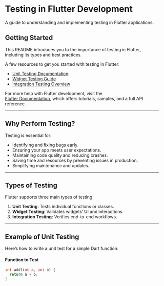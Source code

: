 # Testing in Flutter Development  

A guide to understanding and implementing testing in Flutter applications.  

## Getting Started  

This README introduces you to the importance of testing in Flutter, including its types and best practices.  

A few resources to get you started with testing in Flutter:  
- [Unit Testing Documentation](https://docs.flutter.dev/cookbook/testing/unit/introduction)  
- [Widget Testing Guide](https://docs.flutter.dev/cookbook/testing/widget/introduction)  
- [Integration Testing Overview](https://docs.flutter.dev/cookbook/testing/integration/introduction)  

For more help with Flutter development, visit the  
[Flutter Documentation](https://docs.flutter.dev/), which offers tutorials, samples, and a full API reference.  

---

## Why Perform Testing?  
Testing is essential for:  
- Identifying and fixing bugs early.  
- Ensuring your app meets user expectations.  
- Maintaining code quality and reducing crashes.  
- Saving time and resources by preventing issues in production.  
- Simplifying maintenance and updates.  

---

## Types of Testing  
Flutter supports three main types of testing:  
1. **Unit Testing**: Tests individual functions or classes.  
2. **Widget Testing**: Validates widgets' UI and interactions.  
3. **Integration Testing**: Verifies end-to-end workflows.  

---

## Example of Unit Testing  

Here’s how to write a unit test for a simple Dart function:  

#### Function to Test  
```dart  
int add(int a, int b) {  
  return a + b;  
}  
